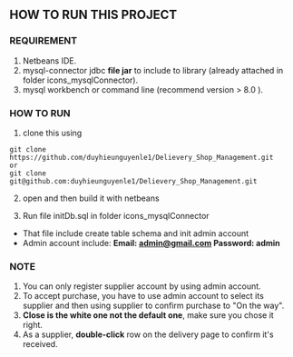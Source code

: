 ## HOW TO RUN THIS PROJECT

### REQUIREMENT

1. Netbeans IDE.
2. mysql-connector jdbc <strong>file jar</strong> to include to library (already attached in folder icons_mysqlConnector).
3. mysql workbench or command line (recommend version > 8.0 ).

### HOW TO RUN

1. clone this using

```
git clone https://github.com/duyhieunguyenle1/Delievery_Shop_Management.git
or
git clone git@github.com:duyhieunguyenle1/Delievery_Shop_Management.git
```

2. open and then build it with netbeans

3. Run file initDb.sql in folder icons_mysqlConnector

- That file include create table schema and init admin account
- Admin account include:
  <b>
  Email: admin@gmail.com
  Password: admin
  </b>

### NOTE

1. You can only register supplier account by using admin account.
2. To accept purchase, you have to use admin account to select its supplier and then using supplier to confirm purchase to "On the way".
3. <b>Close is the white one not the default one</b>, make sure you chose it right.
4. As a supplier, <b>double-click</b> row on the delivery page to confirm it's received.
